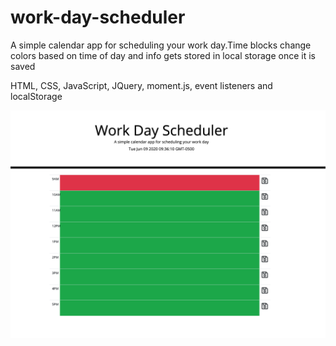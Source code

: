 # work-day-scheduler
A simple calendar app for scheduling your work day.Time blocks change colors based on time of day and info gets stored in local storage once it is saved

HTML, CSS, JavaScript, JQuery, moment.js, event listeners and localStorage

<img src="assets/screen-shot.png">